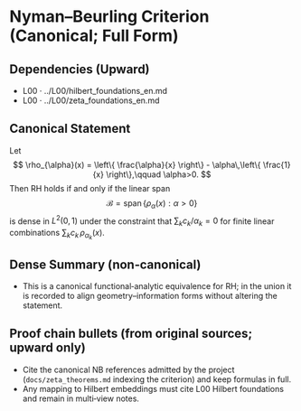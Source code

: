 # Nyman–Beurling Criterion (Canonical; Full Form)

## Dependencies (Upward)
- L00 · ../L00/hilbert_foundations_en.md
- L00 · ../L00/zeta_foundations_en.md

## Canonical Statement
Let
$$
\rho_{\alpha}(x) = \left\{ \frac{\alpha}{x} \right\} - \alpha\,\left\{ \frac{1}{x} \right\},\qquad \alpha>0.
$$
Then RH holds if and only if the linear span
$$
\mathcal{B} = \operatorname{span}\Big\{ \rho_{\alpha}(x) : \alpha>0 \Big\}
$$
is dense in $L^{2}(0,1)$ under the constraint that $\sum_{k} c_{k}/\alpha_{k} = 0$ for finite linear combinations $\sum_{k} c_{k}\,\rho_{\alpha_{k}}(x)$.

## Dense Summary (non‑canonical)
- This is a canonical functional‑analytic equivalence for RH; in the union it is recorded to align geometry–information forms without altering the statement.

## Proof chain bullets (from original sources; upward only)
- Cite the canonical NB references admitted by the project (`docs/zeta_theorems.md` indexing the criterion) and keep formulas in full.
- Any mapping to Hilbert embeddings must cite L00 Hilbert foundations and remain in multi‑view notes.
